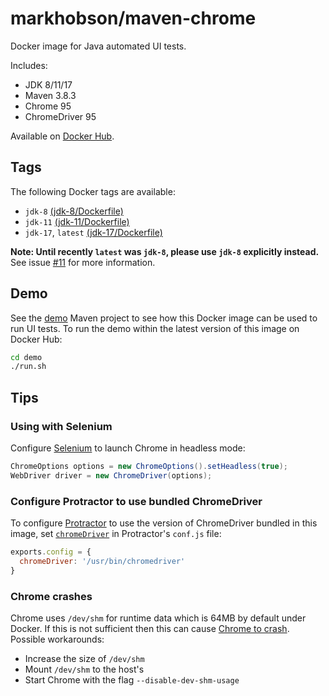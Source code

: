 # markhobson/maven-chrome

Docker image for Java automated UI tests.

Includes:

* JDK 8/11/17
* Maven 3.8.3
* Chrome 95
* ChromeDriver 95

Available on [Docker Hub](https://hub.docker.com/r/markhobson/maven-chrome/).

## Tags

The following Docker tags are available:

* `jdk-8` [(jdk-8/Dockerfile)](jdk-8/Dockerfile)
* `jdk-11` [(jdk-11/Dockerfile)](jdk-11/Dockerfile)
* `jdk-17`, `latest` [(jdk-17/Dockerfile)](jdk-17/Dockerfile)

**Note: Until recently `latest` was `jdk-8`, please use `jdk-8` explicitly instead.** See issue [#11](https://github.com/markhobson/docker-maven-chrome/issues/11) for more information.

## Demo

See the [demo](demo) Maven project to see how this Docker image can be used to run UI tests. To run the demo within the latest version of this image on Docker Hub:

```bash
cd demo
./run.sh
```

## Tips

### Using with Selenium

Configure [Selenium](https://www.selenium.dev/) to launch Chrome in headless mode:

```java
ChromeOptions options = new ChromeOptions().setHeadless(true);
WebDriver driver = new ChromeDriver(options);
```

### Configure Protractor to use bundled ChromeDriver

To configure [Protractor](https://www.protractortest.org/) to use the version of ChromeDriver bundled in this image, set [`chromeDriver`](https://github.com/angular/protractor/blob/master/lib/config.ts#L76) in Protractor's `conf.js` file:

```js
exports.config = {
  chromeDriver: '/usr/bin/chromedriver'
}
```

### Chrome crashes

Chrome uses `/dev/shm` for runtime data which is 64MB by default under Docker. If this is not sufficient then this can cause [Chrome to crash](https://bugs.chromium.org/p/chromium/issues/detail?id=522853). Possible workarounds:

* Increase the size of `/dev/shm`
* Mount `/dev/shm` to the host's
* Start Chrome with the flag `--disable-dev-shm-usage`
